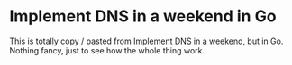 # Implement DNS in a weekend in Go

This is totally copy / pasted from [Implement DNS in a weekend](https://implement-dns.wizardzines.com), but in Go.
Nothing fancy, just to see how the whole thing work.
